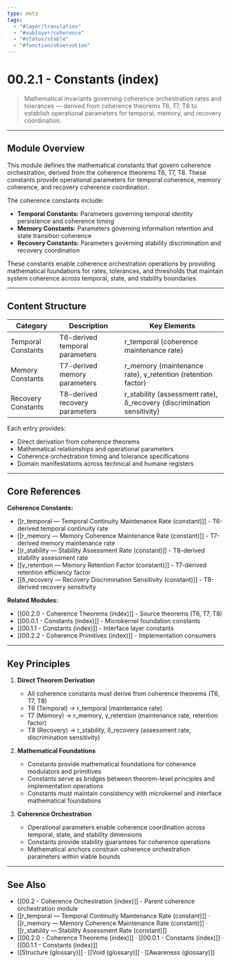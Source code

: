 ```yaml
---
type: meta
tags:
  - "#layer/translation"
  - "#sublayer/coherence"
  - "#status/stable"
  - "#function/observation"
---
```


# 00.2.1 - Constants (index)

> Mathematical invariants governing coherence orchestration rates and tolerances — derived from coherence theorems T6, T7, T8 to establish operational parameters for temporal, memory, and recovery coordination.

---

## Module Overview

This module defines the mathematical constants that govern coherence orchestration, derived from the coherence theorems T6, T7, T8. These constants provide operational parameters for temporal coherence, memory coherence, and recovery coherence coordination.

The coherence constants include:
- **Temporal Constants:** Parameters governing temporal identity persistence and coherence timing
- **Memory Constants:** Parameters governing information retention and state transition coherence
- **Recovery Constants:** Parameters governing stability discrimination and recovery coordination

These constants enable coherence orchestration operations by providing mathematical foundations for rates, tolerances, and thresholds that maintain system coherence across temporal, state, and stability boundaries.

---

## Content Structure

| Category | Description | Key Elements |
|----------|-------------|--------------|
| Temporal Constants | T6-derived temporal parameters | r_temporal (coherence maintenance rate) |
| Memory Constants | T7-derived memory parameters | r_memory (maintenance rate), γ_retention (retention factor) |
| Recovery Constants | T8-derived recovery parameters | r_stability (assessment rate), δ_recovery (discrimination sensitivity) |

Each entry provides:
- Direct derivation from coherence theorems
- Mathematical relationships and operational parameters
- Coherence orchestration timing and tolerance specifications
- Domain manifestations across technical and humane registers

---

## Core References

**Coherence Constants:**
- [[r_temporal — Temporal Continuity Maintenance Rate (constant)]] - T6-derived temporal continuity rate
- [[r_memory — Memory Coherence Maintenance Rate (constant)]] - T7-derived memory maintenance rate
- [[r_stability — Stability Assessment Rate (constant)]] - T8-derived stability assessment rate
- [[γ_retention — Memory Retention Factor (constant)]] - T7-derived retention efficiency factor
- [[δ_recovery — Recovery Discrimination Sensitivity (constant)]] - T8-derived recovery sensitivity

**Related Modules:**
- [[00.2.0 - Coherence Theorems (index)]] - Source theorems (T6, T7, T8)
- [[00.0.1 - Constants (index)]] - Microkernel foundation constants
- [[00.1.1 - Constants (index)]] - Interface layer constants
- [[00.2.2 - Coherence Primitives (index)]] - Implementation consumers

---

## Key Principles

1. **Direct Theorem Derivation**
   - All coherence constants must derive from coherence theorems (T6, T7, T8)
   - T6 (Temporal) → r_temporal (maintenance rate)
   - T7 (Memory) → r_memory, γ_retention (maintenance rate, retention factor)
   - T8 (Recovery) → r_stability, δ_recovery (assessment rate, discrimination sensitivity)

2. **Mathematical Foundations**
   - Constants provide mathematical foundations for coherence modulators and primitives
   - Constants serve as bridges between theorem-level principles and implementation operations
   - Constants must maintain consistency with microkernel and interface mathematical foundations

3. **Coherence Orchestration**
   - Operational parameters enable coherence coordination across temporal, state, and stability dimensions
   - Constants provide stability guarantees for coherence operations
   - Mathematical anchors constrain coherence orchestration parameters within viable bounds

---

## See Also

- [[00.2 - Coherence Orchestration (index)]] - Parent coherence orchestration module
- [[r_temporal — Temporal Continuity Maintenance Rate (constant)]] · [[r_memory — Memory Coherence Maintenance Rate (constant)]] · [[r_stability — Stability Assessment Rate (constant)]]
- [[00.2.0 - Coherence Theorems (index)]] · [[00.0.1 - Constants (index)]] · [[00.1.1 - Constants (index)]]
- [[Structure (glossary)]] · [[Void (glossary)]] · [[Awareness (glossary)]]